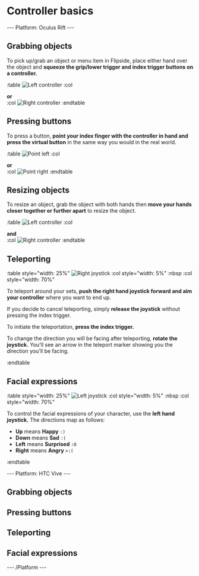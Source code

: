 # Controller basics

--- Platform: Oculus Rift ---

## Grabbing objects

To pick up/grab an object or menu item in Flipside, place either hand over the object and **squeeze the grip/lower trigger and index trigger buttons on a controller.**

:table
	![Left controller](/files/docs/graphics/Oculus-touch-alt_L-trigger_L-grip.png)
:col
	<div class="center middle"><b>or</b></div>
:col
	![Right controller](/files/docs/graphics/Oculus-touch_R-trigger_R-grip.png)
:endtable

## Pressing buttons

To press a button, **point your index finger with the controller in hand and press the virtual button** in the same way you would in the real world.

:table
	![Point left](/files/docs/graphics/Oculus-touch_L-point.png)
:col
	<div class="center middle"><b>or</b></div>
:col
	![Point right](/files/docs/graphics/Oculus-touch_R-point.png)
:endtable

## Resizing objects

To resize an object, grab the object with both hands then **move your hands closer together or further apart** to resize the object.

:table
	![Left controller](/files/docs/graphics/Oculus-touch-alt_L-trigger_L-grip.png)
:col
	<div class="center middle"><b>and</b></div>
:col
	![Right controller](/files/docs/graphics/Oculus-touch_R-trigger_R-grip.png)
:endtable

## Teleporting

:table style="width: 25%"
	![Right joystick](/files/docs/graphics/Oculus-touch_R-joystick.png)
:col style="width: 5%"
	:nbsp
:col style="width: 70%"

To teleport around your sets, **push the right hand joystick forward and aim your controller** where you want to end up.

If you decide to cancel teleporting, simply **release the joystick** without pressing the index trigger.

To initiate the teleportation, **press the index trigger.**

To change the direction you will be facing after teleporting, **rotate the joystick.** You'll see an arrow in the teleport marker showing you the direction you'll be facing.
	
:endtable

## Facial expressions

:table style="width: 25%"
	![Left joystick](/files/docs/graphics/Oculus-touch_L-joystick.png)
:col style="width: 5%"
	:nbsp
:col style="width: 70%"
	
To control the facial expressions of your character, use the **left hand joystick.** The directions map as follows:

* **Up** means **Happy** `:)`
* **Down** means **Sad** `:(`
* **Left** means **Surprised** `:O`
* **Right** means **Angry** `>:(`
	
:endtable

--- Platform: HTC Vive ---

## Grabbing objects

## Pressing buttons

## Teleporting

## Facial expressions

--- /Platform ---
